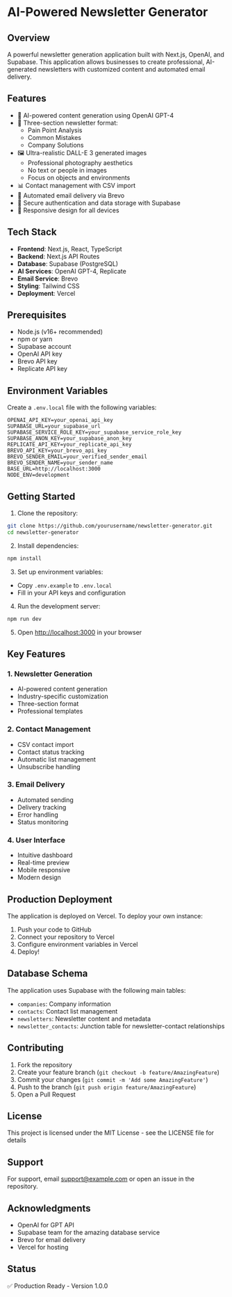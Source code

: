 # AI-Powered Newsletter Generator

## Overview
A powerful newsletter generation application built with Next.js, OpenAI, and Supabase. This application allows businesses to create professional, AI-generated newsletters with customized content and automated email delivery.

## Features
- 🤖 AI-powered content generation using OpenAI GPT-4
- 🎨 Three-section newsletter format:
  - Pain Point Analysis
  - Common Mistakes
  - Company Solutions
- 🖼️ Ultra-realistic DALL-E 3 generated images
  - Professional photography aesthetics
  - No text or people in images
  - Focus on objects and environments
- 📊 Contact management with CSV import
- 📧 Automated email delivery via Brevo
- 🔐 Secure authentication and data storage with Supabase
- 📱 Responsive design for all devices

## Tech Stack
- **Frontend**: Next.js, React, TypeScript
- **Backend**: Next.js API Routes
- **Database**: Supabase (PostgreSQL)
- **AI Services**: OpenAI GPT-4, Replicate
- **Email Service**: Brevo
- **Styling**: Tailwind CSS
- **Deployment**: Vercel

## Prerequisites
- Node.js (v16+ recommended)
- npm or yarn
- Supabase account
- OpenAI API key
- Brevo API key
- Replicate API key

## Environment Variables
Create a `.env.local` file with the following variables:
```env
OPENAI_API_KEY=your_openai_api_key
SUPABASE_URL=your_supabase_url
SUPABASE_SERVICE_ROLE_KEY=your_supabase_service_role_key
SUPABASE_ANON_KEY=your_supabase_anon_key
REPLICATE_API_KEY=your_replicate_api_key
BREVO_API_KEY=your_brevo_api_key
BREVO_SENDER_EMAIL=your_verified_sender_email
BREVO_SENDER_NAME=your_sender_name
BASE_URL=http://localhost:3000
NODE_ENV=development
```

## Getting Started

1. Clone the repository:
```bash
git clone https://github.com/yourusername/newsletter-generator.git
cd newsletter-generator
```

2. Install dependencies:
```bash
npm install
```

3. Set up environment variables:
- Copy `.env.example` to `.env.local`
- Fill in your API keys and configuration

4. Run the development server:
```bash
npm run dev
```

5. Open [http://localhost:3000](http://localhost:3000) in your browser

## Key Features

### 1. Newsletter Generation
- AI-powered content generation
- Industry-specific customization
- Three-section format
- Professional templates

### 2. Contact Management
- CSV contact import
- Contact status tracking
- Automatic list management
- Unsubscribe handling

### 3. Email Delivery
- Automated sending
- Delivery tracking
- Error handling
- Status monitoring

### 4. User Interface
- Intuitive dashboard
- Real-time preview
- Mobile responsive
- Modern design

## Production Deployment

The application is deployed on Vercel. To deploy your own instance:

1. Push your code to GitHub
2. Connect your repository to Vercel
3. Configure environment variables in Vercel
4. Deploy!

## Database Schema

The application uses Supabase with the following main tables:
- `companies`: Company information
- `contacts`: Contact list management
- `newsletters`: Newsletter content and metadata
- `newsletter_contacts`: Junction table for newsletter-contact relationships

## Contributing

1. Fork the repository
2. Create your feature branch (`git checkout -b feature/AmazingFeature`)
3. Commit your changes (`git commit -m 'Add some AmazingFeature'`)
4. Push to the branch (`git push origin feature/AmazingFeature`)
5. Open a Pull Request

## License
This project is licensed under the MIT License - see the LICENSE file for details

## Support
For support, email support@example.com or open an issue in the repository.

## Acknowledgments
- OpenAI for GPT API
- Supabase team for the amazing database service
- Brevo for email delivery
- Vercel for hosting

## Status
✅ Production Ready - Version 1.0.0
